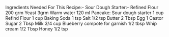Ingredients Needed For This Recipe:- 
    Sour Dough Starter:-
        Refined Flour 200 grm
        Yeast 3grm
        Warm water 120 ml
    Pancake:
        Sour dough starter  1 cup
        Refind Flour 1 cup
        Baking Soda 1 tsp
        Salt 1/2 tsp
        Butter 2 Tbsp
        Egg 1
        Castor Sugar 2 Tbsp
        Milk 3/4 cup
        Blueberry compote for garnish 1/2 tbsp
        Whip cream 1/2 Tbsp
        Honey 1/2 tsp